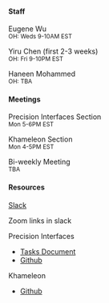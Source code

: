 #### Staff

Eugene Wu   
<small>OH: Weds 9-10AM EST</small>   

Yiru Chen (first 2-3 weeks)   
<small>OH: Fri 9-10PM EST </small>

Haneen Mohammed    
<small>OH: TBA</small>

#### Meetings

Precision Interfaces Section   
<small>Mon 5-6PM EST</small>

Khameleon Section   
<small>Mon 4-5PM EST</small>

Bi-weekly Meeting   
<small>TBA</small>

#### Resources

[Slack](wulab2020summer.slack.com)

Zoom links in slack

Precision Interfaces

* [Tasks Document](https://docs.google.com/document/d/1MB4m1PToWJca8VORbi022sh6Cod7XBDiYmz9rocoVpA/edit?usp=sharing)
* [Github](https://github.com/cudbg/pi)

Khameleon 

* [Github](https://github.com/cudbg/khameleon-server)


